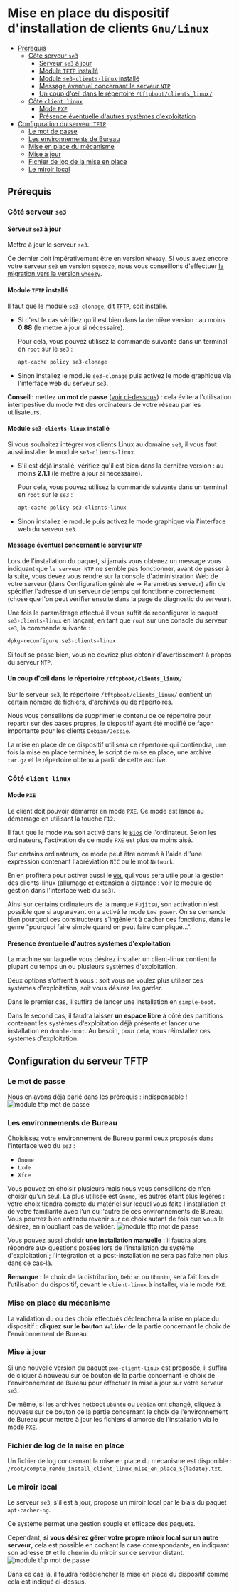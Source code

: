 # Mise en place du dispositif d'installation de clients `Gnu/Linux`


* [Prérequis](#prérequis)
    * [Côté serveur `se3`](#côté-serveur-se3)
        * [Serveur `se3` à jour](#serveur-se3-à-jour)
        * [Module `TFTP` installé](#module-tftp-installé)
        * [Module `se3-clients-linux` installé](#module-se3-clients-linux-installé)
        * [Message éventuel concernant le serveur `NTP`](#message-éventuel-concernant-le-serveur-ntp)
        * [Un coup d'œil dans le répertoire `/tftpboot/clients_linux/`](#un-coup-dœil-dans-le-répertoire-tftpbootclients_linux)
    * [Côté `client linux`](#côté-client-linux)
        * [Mode `PXE`](#mode-pxe)
        * [Présence éventuelle d'autres systèmes d'exploitation](#présence-éventuelle-dautres-systèmes-dexploitation)
* [Configuration du serveur `TFTP`](#configuration-du-serveur-tftp)
    * [Le mot de passe](#le-mot-de-passe)
    * [Les environnements de Bureau](#les-environnements-de-bureau)
    * [Mise en place du mécanisme](#mise-en-place-du-mécanisme)
    * [Mise à jour](#mise-à-jour)
    * [Fichier de log de la mise en place](#fichier-de-log-de-la-mise-en-place)
    * [Le miroir local](#le-miroir-local)



## Prérequis

### Côté serveur `se3`

#### Serveur `se3` à jour

Mettre à jour le serveur `se3`.

Ce dernier doit impérativement être en version `Wheezy`. Si vous avez encore votre serveur `se3` en version `squeeze`, nous vous conseillons d'effectuer [la migration vers la version `wheezy`](../se3-migration/SqueezeToWheezy.md).


#### Module `TFTP` installé

Il faut que le module `se3-clonage`, dit [`TFTP`](https://fr.wikipedia.org/wiki/Trivial_File_Transfer_Protocol), soit installé.

* Si c'est le cas vérifiez qu'il est bien dans la dernière version : au moins **0.88** (le mettre à jour si nécessaire).
    
    Pour cela, vous pouvez utilisez la commande suivante dans un terminal en `root` sur le `se3` :
    ```sh
    apt-cache policy se3-clonage
    ```
    
* Sinon installez le module `se3-clonage` puis activez le mode graphique via l'interface web du serveur `se3`.

**Conseil :** mettez **un mot de passe** ([voir ci-dessous](#le-mot-de-passe)) : cela évitera l'utilisation intempestive du mode `PXE` des ordinateurs de votre réseau par les utilisateurs.


#### Module `se3-clients-linux` installé

Si vous souhaitez intégrer vos clients Linux au domaine `se3`, il vous faut aussi installer le module `se3-clients-linux`.

* S'il est déjà installé, vérifiez qu'il est bien dans la dernière version : au moins **2.1.1** (le mettre à jour si nécessaire).
    
    Pour cela, vous pouvez utilisez la commande suivante dans un terminal en `root` sur le `se3` :
    ```sh
    apt-cache policy se3-clients-linux
    ```
    
* Sinon installez le module puis activez le mode graphique via l'interface web du serveur `se3`.


#### Message éventuel concernant le serveur `NTP`

Lors de l'installation du paquet, si jamais
vous obtenez un message vous indiquant que `le serveur NTP` ne
semble pas fonctionner, avant de passer à la suite, vous
devez vous rendre sur la console d'administration Web de
votre serveur (dans Configuration générale → Paramètres
serveur) afin de spécifier l'adresse d'un serveur de temps
qui fonctionne correctement (chose que l'on peut vérifier
ensuite dans la page de diagnostic du serveur).

Une fois le paramétrage effectué il vous suffit de reconfigurer
le paquet `se3-clients-linux` en lançant, en tant que `root` sur une console du
serveur `se3`, la commande suivante :
```sh
dpkg-reconfigure se3-clients-linux
```
Si tout se passe bien, vous ne devriez plus obtenir
d'avertissement à propos du serveur `NTP`.


#### Un coup d'œil dans le répertoire `/tftpboot/clients_linux/`

Sur le serveur `se3`, le répertoire `/tftpboot/clients_linux/` contient un certain nombre de fichiers, d'archives ou de répertoires.

Nous vous conseillons de supprimer le contenu de ce répertoire pour repartir sur des bases propres, le dispositif ayant été modifié de façon importante pour les clients `Debian/Jessie`.

La mise en place de ce dispositif utilisera ce répertoire qui contiendra, une fois la mise en place terminée, le script de mise en place, une archive `tar.gz` et le répertoire obtenu à partir de cette archive.


### Côté `client linux`

#### Mode `PXE`

Le client doit pouvoir démarrer en mode `PXE`. Ce mode est lancé au démarrage en utilisant la touche `F12`.

Il faut que le mode `PXE` soit activé dans le [`Bios`](https://fr.wikipedia.org/wiki/Basic_Input_Output_System) de l'ordinateur. Selon les ordinateurs, l'activation de ce mode `PXE` est plus ou moins aisé.

Sur certains ordinateurs, ce mode peut être nommé à l'aide d''une expression contenant l'abréviation `NIC` ou le mot `Network`.

En en profitera pour activer aussi le [`WoL`](https://fr.wikipedia.org/wiki/Wake-on-LAN) qui vous sera utile pour la gestion des clients-linux (allumage et extension à distance : voir le module de gestion dans l'interface web du `se3`).

Ainsi sur certains ordinateurs de la marque `Fujitsu`, son activation n'est possible que si auparavant on a activé le mode `Low power`. On se demande bien pourquoi ces constructeurs s'ingénient à cacher ces fonctions, dans le genre "pourquoi faire simple quand on peut faire compliqué…".


#### Présence éventuelle d'autres systèmes d'exploitation

La machine sur laquelle vous désirez installer un client-linux contient la plupart du temps un ou plusieurs systèmes d'exploitation.

Deux options s'offrent à vous : soit vous ne voulez plus utiliser ces systèmes d'exploitation, soit vous désirez les garder.

Dans le premier cas, il suffira de lancer une installation en `simple-boot`.

Dans le second cas, il faudra laisser **un espace libre** à côté des partitions contenant les systèmes d'exploitation déjà présents et lancer une installation en `double-boot`. Au besoin, pour cela, vous réinstallez ces systèmes d'exploitation.


## Configuration du serveur TFTP

### Le mot de passe

Nous en avons déjà parlé dans les prérequis : indispensable !
![module tftp mot de passe](images/pxe_tftp_01.png)


### Les environnements de Bureau

Choisissez votre environnement de Bureau parmi ceux proposés dans l'interface web du `se3` :

* `Gnome`
* `Lxde`
* `Xfce`

Vous pouvez en choisir plusieurs mais nous vous conseillons de n'en choisir qu'un seul. La plus utilisée est `Gnome`, les autres étant plus légères : votre choix tiendra compte du matériel sur lequel vous faite l'installation et de votre familiarité avec l'un ou l'autre de ces environnements de Bureau. Vous pourrez bien entendu revenir sur ce choix autant de fois que vous le désirez, en n'oubliant pas de valider.
![module tftp mot de passe](images/pxe_tftp_02.png)

Vous pouvez aussi choisir **une installation manuelle** : il faudra alors répondre aux questions posées lors de l'installation du système d'exploitation ; l'intégration et la post-installation ne sera pas faite non plus dans ce cas-là.

**Remarque :** le choix de la distribution, `Debian` ou `Ubuntu`, sera fait lors de l'utilisation du dispositif, devant le `client-linux` à installer, via le mode `PXE`.


### Mise en place du mécanisme

La validation du ou des choix effectués déclenchera la mise en place du dispositif : **cliquez sur le bouton `Valider`** de la partie concernant le choix de l'environnement de Bureau.


### Mise à jour

Si une nouvelle version du paquet `pxe-client-linux` est proposée, il suffira de cliquer à nouveau sur ce bouton de la partie concernant le choix de l'environnement de Bureau pour effectuer la mise à jour sur votre serveur `se3`.

De même, si les archives netboot `Ubuntu` ou `Debian` ont changé, cliquez à nouveau sur ce bouton de la partie concernant le choix de l'environnement de Bureau pour mettre à jour les fichiers d'amorce de l'installation via le mode `PXE`.


### Fichier de log de la mise en place

Un fichier de log concernant la mise en place du mécanisme est disponible : `/root/compte_rendu_install_client_linux_mise_en_place_${ladate}.txt`.


### Le miroir local

Le serveur `se3`, s'il est à jour, propose un miroir local par le biais du paquet `apt-cacher-ng`.

Ce système permet une gestion souple et efficace des paquets.

Cependant, **si vous désirez gérer votre propre miroir local sur un autre serveur**, cela est possible en cochant la case correspondante, en indiquant son adresse `IP` et le chemin du miroir sur ce serveur distant.
![module tftp mot de passe](images/pxe_tftp_03.png)

Dans ce cas là, il faudra redéclencher la mise en place du dispositif comme cela est indiqué ci-dessus.

